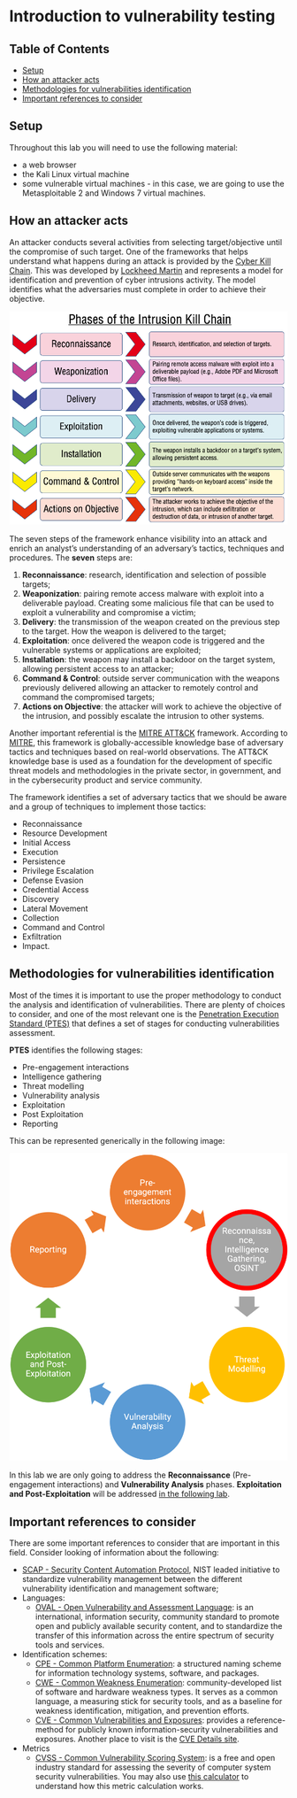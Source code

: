 # Introduction to vulnerability testing <!-- omit in toc -->

## Table of Contents  <!-- omit in toc -->

- [Setup](#setup)
- [How an attacker acts](#how-an-attacker-acts)
- [Methodologies for vulnerabilities identification](#methodologies-for-vulnerabilities-identification)
- [Important references to consider](#important-references-to-consider)

## Setup

Throughout this lab you will need to use the following material:

- a web browser
- the Kali Linux virtual machine
- some vulnerable virtual machines - in this case, we are going to use the Metasploitable 2 and Windows 7 virtual machines.

## How an attacker acts

An attacker conducts several activities from selecting target/objective until the compromise of such target. One of the frameworks that helps understand what happens during an attack is provided by the [Cyber Kill Chain](https://www.lockheedmartin.com/en-us/capabilities/cyber/cyber-kill-chain.html). This was developed by [Lockheed Martin](https://www.lockheedmartin.com/) and represents a model for identification and prevention of cyber intrusions activity. The model identifies what the adversaries must complete in order to achieve their objective.

![intrusion kill chain](assets/picture01.png)

The seven steps of the framework enhance visibility into an attack and enrich an analyst’s understanding of an adversary’s tactics, techniques and procedures. The **seven** steps are:

1. **Reconnaissance**: research, identification and selection of possible targets;
2. **Weaponization**: pairing remote access malware with exploit into a deliverable payload. Creating some malicious file that can be used to exploit a vulnerability and compromise a victim;
3. **Delivery**: the transmission of the weapon created on the previous step to the target. How the weapon is delivered to the target;
4. **Exploitation**: once delivered the weapon code is triggered and the vulnerable systems or applications are exploited;
5. **Installation**: the weapon may install a backdoor on the target system, allowing persistent access to an attacker;
6. **Command & Control**: outside server communication with the weapons previously delivered allowing an attacker to remotely control and command the compromised targets;
7. **Actions on Objective**: the attacker will work to achieve the objective of the intrusion, and possibly escalate the intrusion to other systems.

Another important referential is the [MITRE ATT&CK](https://attack.mitre.org/) framework. According to [MITRE](https://www.mitre.org/), this framework is globally-accessible knowledge base of adversary tactics and techniques based on real-world observations. The ATT&CK knowledge base is used as a foundation for the development of specific threat models and methodologies in the private sector, in government, and in the cybersecurity product and service community.

The framework identifies a set of adversary tactics that we should be aware and a group of techniques to implement those tactics:

* Reconnaissance
* Resource Development
* Initial Access
* Execution
* Persistence
* Privilege Escalation
* Defense Evasion
* Credential Access
* Discovery
* Lateral Movement
* Collection
* Command and Control
* Exfiltration
* Impact.


## Methodologies for vulnerabilities identification

Most of the times it is important to use the proper methodology to conduct the analysis and identification of vulnerabilities. There are plenty of choices to consider, and one of the most relevant one is the [Penetration Execution Standard (PTES)](http://www.pentest-standard.org/index.php/Main_Page) that defines a set of stages for conducting vulnerabilities assessment.

**PTES** identifies the following stages:

- Pre-engagement interactions 
- Intelligence gathering
- Threat modelling
- Vulnerability analysis
- Exploitation
- Post Exploitation
- Reporting

This can be represented generically in the following image:

![](assets/picture02.png)

In this lab we are only going to address the **Reconnaissance** (Pre-engagement interactions) and **Vulnerability Analysis** phases. **Exploitation and Post-Exploitation** will be addressed [in the following lab](../vulnexploit/README.md).

## Important references to consider

There are some important references to consider that are important in this field. Consider looking of information about the following:

* [SCAP - Security Content Automation Protocol](https://scap.nist.gov), NIST leaded initiative to standardize vulnerability management between the different vulnerability identification and management software;
* Languages:
  * [OVAL - Open Vulnerability and Assessment Language](https://oval.cisecurity.org):  is an international, information security, community standard to promote open and publicly available security content, and to standardize the transfer of this information across the entire spectrum of security tools and services.
* Identification schemes:
  * [CPE - Common Platform Enumeration](https://cpe.mitre.org): a structured naming scheme for information technology systems, software, and packages.
  * [CWE - Common Weakness Enumeration](https://cwe.mitre.org/): community-developed list of software and hardware weakness types. It serves as a common language, a measuring stick for security tools, and as a baseline for weakness identification, mitigation, and prevention efforts.
  * [CVE - Common Vulnerabilities and Exposures](https://cve.mitre.org): provides a reference-method for publicly known information-security vulnerabilities and exposures. Another place to visit is the [CVE Details site](https://www.cvedetails.com/).
* Metrics
  * [CVSS - Common Vulnerability Scoring System](https://nvd.nist.gov/vuln-metrics/cvss):  is a free and open industry standard for assessing the severity of computer system security vulnerabilities. You may also use [this calculator](https://nvd.nist.gov/vuln-metrics/cvss/v3-calculator) to understand how this metric calculation works.
